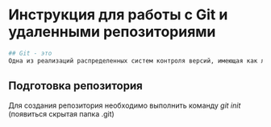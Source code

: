 # Инструкция для работы с Git и удаленными репозиториями

```sh
## Git - это
Одна из реализаций распределенных систем контроля версий, имеющая как локальные, так и удаленные репозитории.
```
## Подготовка репозитория 
Для создания репозитория необходимо выполнить команду *git init* (появиться скрытая папка .git)


